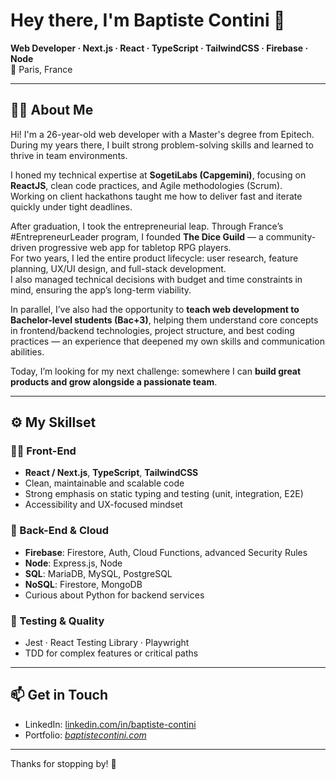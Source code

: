 # Hey there, I'm Baptiste Contini 👋  
**Web Developer · Next.js · React · TypeScript · TailwindCSS · Firebase · Node**  
📍 Paris, France

---

## 👨‍💻 About Me

Hi! I'm a 26-year-old web developer with a Master's degree from Epitech.  
During my years there, I built strong problem-solving skills and learned to thrive in team environments.

I honed my technical expertise at **SogetiLabs (Capgemini)**, focusing on **ReactJS**, clean code practices, and Agile methodologies (Scrum).  
Working on client hackathons taught me how to deliver fast and iterate quickly under tight deadlines.

After graduation, I took the entrepreneurial leap. Through France’s #EntrepreneurLeader program, I founded **The Dice Guild** — a community-driven progressive web app for tabletop RPG players.  
For two years, I led the entire product lifecycle: user research, feature planning, UX/UI design, and full-stack development.  
I also managed technical decisions with budget and time constraints in mind, ensuring the app’s long-term viability.

In parallel, I’ve also had the opportunity to **teach web development to Bachelor-level students (Bac+3)**, helping them understand core concepts in frontend/backend technologies, project structure, and best coding practices — an experience that deepened my own skills and communication abilities.

Today, I’m looking for my next challenge: somewhere I can **build great products and grow alongside a passionate team**.

---

## ⚙️ My Skillset

### 🧑‍💻 Front-End  
- **React / Next.js**, **TypeScript**, **TailwindCSS**  
- Clean, maintainable and scalable code  
- Strong emphasis on static typing and testing (unit, integration, E2E)  
- Accessibility and UX-focused mindset

### 🔧 Back-End & Cloud  
- **Firebase**: Firestore, Auth, Cloud Functions, advanced Security Rules  
- **Node**: Express.js, Node  
- **SQL**: MariaDB, MySQL, PostgreSQL  
- **NoSQL**: Firestore, MongoDB  
- Curious about Python for backend services

### 🧪 Testing & Quality  
- Jest · React Testing Library · Playwright  
- TDD for complex features or critical paths

---

## 📫 Get in Touch

- LinkedIn: [linkedin.com/in/baptiste-contini](https://linkedin.com/in/baptiste-contini)  
- Portfolio: _[baptistecontini.com](https://baptistecontini.com)_  

---

Thanks for stopping by! 👋
